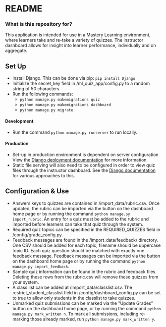 # README #

### What is this repository for? ###

This application is intended for use in a Mastery Learning environment, where learners take and re-take a variety of quizzes. 
The instructor dashboard allows for insight into learner performance, individually and on aggregate.

## Set Up

- Install Django. This can be done via pip: `pip install Django`
- Initialize the secret_key field in /ml_quiz_app/config.py to a random string of 50 characters
- Run the following commands:
    - `python manage.py makemigrations quiz`
    - `python manage.py makemigrations dashboard`
    - `python manage.py migrate`

#### Development
- Run the command `python manage.py runserver` to run locally.

#### Production
- Set-up in production environment is dependent on server configuration. View the [Django deployment documentation](https://docs.djangoproject.com/en/2.2/howto/deployment/) for more information.
- Static file serving will also need to be configured in order to view quiz files through the instructor dashboard. See the [Django documentation](https://docs.djangoproject.com/en/2.2/howto/static-files/deployment/) for various approaches to this.

## Configuration & Use
- Answers keys to quizzes are contained in /import_data/rubric.csv. 
Once updated, the rubric can be imported via the button on the dashboard home page or by running the command `python manage.py import_rubric`.
An entry for a quiz must be added to the rubric and imported before learners can take that quiz through the system.
- Required quiz topics can be specified in the REQUIRED_QUIZZES field in /config/grade_config.py.
- Feedback messages are found in the /import_data/feedback/ directory. 
One CSV should be added for each topic; filename should be uppercase topic ID. 
Each quiz question should be matched with exactly one feedback message. 
Feedback messages can be imported via the button on the dashboard home page or by running the command `python manage.py import_feedback`.
- Sample quiz information can be found in the rubric and feedback files. Deleting these rows from the rubric.csv will remove these quizzes from your system.
- A class list can be added at /import_data/classlist.csv. The restrict_student_classlist field in /config/dashboard_config.py can be set to true to allow only students in the classlist to take quizzes.
- Unmarked quiz submissions can be marked via the "Update Grades" button on the dashboard home page, or by running the command `python manage.py mark_written n`. 
To mark all submissions, including re-marking those already marked, run `python manage.py mark_written y`.
